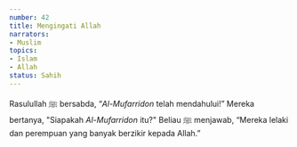 ```yaml
---
number: 42
title: Mengingati Allah
narrators:
- Muslim
topics:
- Islam
- Allah
status: Sahih
---
```


Rasulullah ﷺ bersabda, “*Al-Mufarridon* telah mendahului!” Mereka bertanya, "Siapakah *Al-Mufarridon* itu?" Beliau ﷺ menjawab, “Mereka lelaki dan perempuan yang banyak berzikir kepada Allah.”
